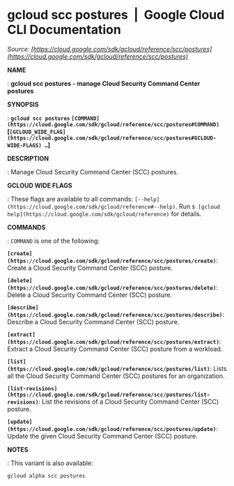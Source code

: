 # gcloud scc postures  |  Google Cloud CLI Documentation

*Source: [https://cloud.google.com/sdk/gcloud/reference/scc/postures](https://cloud.google.com/sdk/gcloud/reference/scc/postures)*

**NAME**

: **gcloud scc postures - manage Cloud Security Command Center postures**

**SYNOPSIS**

: **`gcloud scc postures` `[COMMAND](https://cloud.google.com/sdk/gcloud/reference/scc/postures#COMMAND)` [`[GCLOUD_WIDE_FLAG](https://cloud.google.com/sdk/gcloud/reference/scc/postures#GCLOUD-WIDE-FLAGS) …`]**

**DESCRIPTION**

: Manage Cloud Security Command Center (SCC) postures.

**GCLOUD WIDE FLAGS**

: These flags are available to all commands: `[--help](https://cloud.google.com/sdk/gcloud/reference#--help)`.
Run `$ [gcloud help](https://cloud.google.com/sdk/gcloud/reference)` for details.

**COMMANDS**

: ``COMMAND`` is one of the following:

**`[create](https://cloud.google.com/sdk/gcloud/reference/scc/postures/create)`**:
Create a Cloud Security Command Center (SCC) posture.

**`[delete](https://cloud.google.com/sdk/gcloud/reference/scc/postures/delete)`**:
Delete a Cloud Security Command Center (SCC) posture.

**`[describe](https://cloud.google.com/sdk/gcloud/reference/scc/postures/describe)`**:
Describe a Cloud Security Command Center (SCC) posture.

**`[extract](https://cloud.google.com/sdk/gcloud/reference/scc/postures/extract)`**:
Extract a Cloud Security Command Center (SCC) posture from a workload.

**`[list](https://cloud.google.com/sdk/gcloud/reference/scc/postures/list)`**:
Lists all the Cloud Security Command Center (SCC) postures for an organization.

**`[list-revisions](https://cloud.google.com/sdk/gcloud/reference/scc/postures/list-revisions)`**:
List the revisions of a Cloud Security Command Center (SCC) posture.

**`[update](https://cloud.google.com/sdk/gcloud/reference/scc/postures/update)`**:
Update the given Cloud Security Command Center (SCC) posture.

**NOTES**

: This variant is also available:

```
gcloud alpha scc postures
```